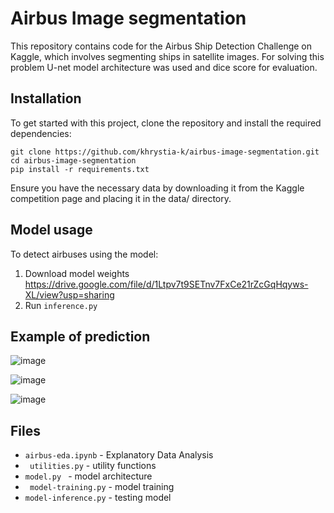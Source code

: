 # Airbus Image segmentation

This repository contains code for the Airbus Ship Detection Challenge on Kaggle, which involves segmenting ships in satellite images.
For solving this problem U-net model architecture was used and dice score for evaluation.

## Installation
To get started with this project, clone the repository and install the required dependencies:
```
git clone https://github.com/khrystia-k/airbus-image-segmentation.git
cd airbus-image-segmentation
pip install -r requirements.txt
```
Ensure you have the necessary data by downloading it from the Kaggle competition page and placing it in the data/ directory.

## Model usage

To detect airbuses using the model:

1. Download model weights https://drive.google.com/file/d/1Ltpv7t9SETnv7FxCe21rZcGqHqyws-XL/view?usp=sharing
2. Run ```inference.py```

## Example of prediction
![image](https://github.com/user-attachments/assets/d72808d7-3eb7-4615-84be-171e26ca1b3c)

![image](https://github.com/user-attachments/assets/0c012dbb-7999-4056-9ae2-ba89c05a64d8)

![image](https://github.com/user-attachments/assets/db0857f7-36e7-403c-a595-baae9f51a2cf)

## Files
* ```airbus-eda.ipynb``` - Explanatory Data Analysis 
* ``` utilities.py``` - utility functions
* ```model.py ``` - model architecture
* ``` model-training.py``` - model training
* ``` model-inference.py ``` - testing model


